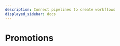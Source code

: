 ```yaml
---
description: Connect pipelines to create workflows
displayed_sidebar: docs
---
```


# Promotions








<FeatureNotAvailable/>
